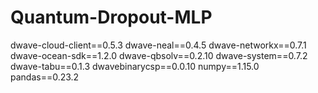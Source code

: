 # Quantum-Dropout-MLP

dwave-cloud-client==0.5.3
dwave-neal==0.4.5
dwave-networkx==0.7.1
dwave-ocean-sdk==1.2.0
dwave-qbsolv==0.2.10
dwave-system==0.7.2
dwave-tabu==0.1.3
dwavebinarycsp==0.0.10
numpy==1.15.0
pandas==0.23.2
